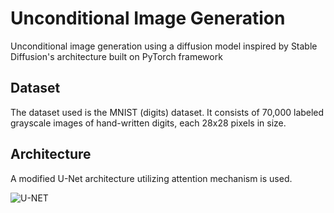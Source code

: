 # Unconditional Image Generation

Unconditional image generation using a diffusion model inspired by Stable Diffusion's architecture built on PyTorch framework

## Dataset 

The dataset used is the MNIST (digits) dataset. It consists of 70,000 labeled grayscale images of hand-written digits, each 28x28 pixels in size.

## Architecture

A modified U-Net architecture utilizing attention mechanism is used.

![U-NET](https://github.com/Parth-Agarwal216/Image_Generation/assets/118837763/f6d09ec8-b2f6-430e-9dce-faa48f63c963)
